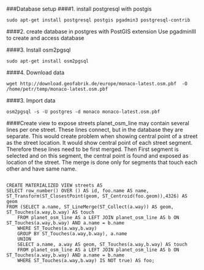 ###Database setup
####1. install postgresql with postgis
```
sudo apt-get install postgresql postgis pgadmin3 postgresql-contrib
```
####2. create database in postgres with PostGIS extension
Use pgadminIII to create and access database

####3. Install osm2pgsql
```
sudo apt-get install osm2pgsql
```
####4. Download data
```
wget http://download.geofabrik.de/europe/monaco-latest.osm.pbf  -O /home/petr/temp/monaco-latest.osm.pbf
```
####3. Import data
```
osm2pgsql -s -U postgres -d monaco monaco-latest.osm.pbf
```

####Create view to expose streets
planet_osm_line may contain several lines per one street. These lines connect, but in the database they are separate. This would create problem when showing central point of a street as the street location. It would show central point of each street segment.
Therefore these lines need to be first merged. Then First segment is selected and on this segment, the central point is found and exposed as location of the street. The merge is done only for segments that touch each other and have same name.
```

CREATE MATERIALIZED VIEW streets AS
SELECT row_number() OVER () AS id, foo.name AS name, ST_Transform(ST_ClosestPoint(geom, ST_Centroid(foo.geom)),4326) AS geom
FROM (SELECT a.name, ST_LineMerge(ST_Collect(a.way)) AS geom, ST_Touches(a.way,b.way) AS touch
	FROM planet_osm_line AS a LEFT JOIN planet_osm_line AS b ON ST_Touches(a.way,b.way) AND a.name = b.name 
	WHERE ST_Touches(a.way,b.way)
	GROUP BY ST_Touches(a.way,b.way), a.name
	UNION
	SELECT a.name, a.way AS geom, ST_Touches(a.way,b.way) AS touch
	FROM planet_osm_line AS a LEFT JOIN planet_osm_line AS b ON ST_Touches(a.way,b.way) AND a.name = b.name 
	WHERE ST_Touches(a.way,b.way) IS NOT true) AS foo;

```
